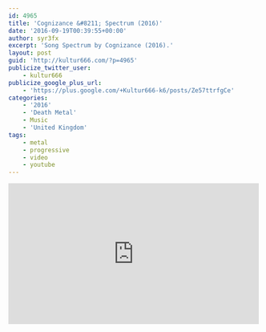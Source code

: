 ```yaml
---
id: 4965
title: 'Cognizance &#8211; Spectrum (2016)'
date: '2016-09-19T00:39:55+00:00'
author: syr3fx
excerpt: 'Song Spectrum by Cognizance (2016).'
layout: post
guid: 'http://kultur666.com/?p=4965'
publicize_twitter_user:
    - kultur666
publicize_google_plus_url:
    - 'https://plus.google.com/+Kultur666-k6/posts/Ze57ttrfgCe'
categories:
    - '2016'
    - 'Death Metal'
    - Music
    - 'United Kingdom'
tags:
    - metal
    - progressive
    - video
    - youtube
---
```


<iframe allow="accelerometer; autoplay; clipboard-write; encrypted-media; gyroscope; picture-in-picture; web-share" allowfullscreen="" frameborder="0" height="281" loading="lazy" src="https://www.youtube.com/embed/BSIMdrexoww?feature=oembed" title="COGNIZANCE - SPECTRUM" width="500"></iframe>
